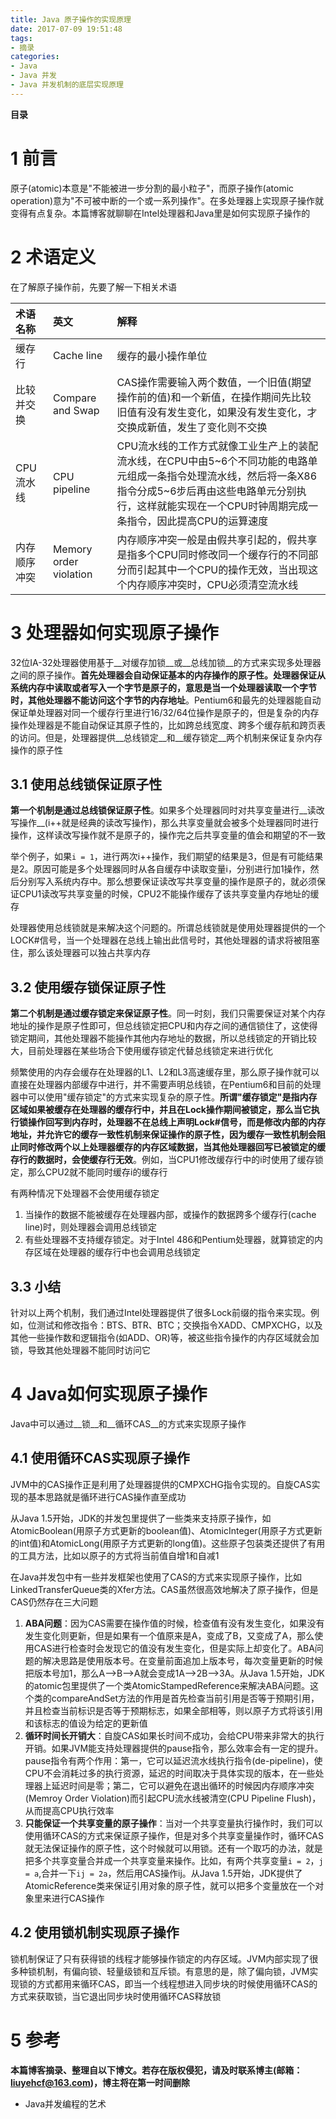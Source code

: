 ```yaml
---
title: Java 原子操作的实现原理
date: 2017-07-09 19:51:48
tags: 
- 摘录
categories: 
- Java
- Java 并发
- Java 并发机制的底层实现原理
---
```


__目录__

<!-- toc -->
<!--more-->

# 1 前言

原子(atomic)本意是"不能被进一步分割的最小粒子"，而原子操作(atomic operation)意为"不可被中断的一个或一系列操作"。在多处理器上实现原子操作就变得有点复杂。本篇博客就聊聊在Intel处理器和Java里是如何实现原子操作的

# 2 术语定义

在了解原子操作前，先要了解一下相关术语

| 术语名称 | 英文 | 解释 |
|:--|:--|:--|
| 缓存行 | Cache line | 缓存的最小操作单位 |
| 比较并交换 | Compare and Swap | CAS操作需要输入两个数值，一个旧值(期望操作前的值)和一个新值，在操作期间先比较旧值有没有发生变化，如果没有发生变化，才交换成新值，发生了变化则不交换 |
| CPU流水线 | CPU pipeline | CPU流水线的工作方式就像工业生产上的装配流水线，在CPU中由5~6个不同功能的电路单元组成一条指令处理流水线，然后将一条X86指令分成5~6步后再由这些电路单元分别执行，这样就能实现在一个CPU时钟周期完成一条指令，因此提高CPU的运算速度 |
| 内存顺序冲突 | Memory order violation | 内存顺序冲突一般是由假共享引起的，假共享是指多个CPU同时修改同一个缓存行的不同部分而引起其中一个CPU的操作无效，当出现这个内存顺序冲突时，CPU必须清空流水线 |

# 3 处理器如何实现原子操作

32位IA-32处理器使用基于__对缓存加锁__或__总线加锁__的方式来实现多处理器之间的原子操作。__首先处理器会自动保证基本的内存操作的原子性。处理器保证从系统内存中读取或者写入一个字节是原子的，意思是当一个处理器读取一个字节时，其他处理器不能访问这个字节的内存地址__。Pentium6和最先的处理器能自动保证单处理器对同一个缓存行里进行16/32/64位操作是原子的，但是复杂的内存操作处理器是不能自动保证其原子性的，比如跨总线宽度、跨多个缓存航和跨页表的访问。但是，处理器提供__总线锁定__和__缓存锁定__两个机制来保证复杂内存操作的原子性

## 3.1 使用总线锁保证原子性

__第一个机制是通过总线锁保证原子性__。如果多个处理器同时对共享变量进行__读改写操作__(i++就是经典的读改写操作)，那么共享变量就会被多个处理器同时进行操作，这样读改写操作就不是原子的，操作完之后共享变量的值会和期望的不一致

举个例子，如果`i = 1`，进行两次i++操作，我们期望的结果是3，但是有可能结果是2。原因可能是多个处理器同时从各自缓存中读取变量i，分别进行加1操作，然后分别写入系统内存中。那么想要保证读改写共享变量的操作是原子的，就必须保证CPU1读改写共享变量的时候，CPU2不能操作缓存了该共享变量内存地址的缓存

处理器使用总线锁就是来解决这个问题的。所谓总线锁就是使用处理器提供的一个LOCK#信号，当一个处理器在总线上输出此信号时，其他处理器的请求将被阻塞住，那么该处理器可以独占共享内存

## 3.2 使用缓存锁保证原子性

__第二个机制是通过缓存锁定来保证原子性__。同一时刻，我们只需要保证对某个内存地址的操作是原子性即可，但总线锁定把CPU和内存之间的通信锁住了，这使得锁定期间，其他处理器不能操作其他内存地址的数据，所以总线锁定的开销比较大，目前处理器在某些场合下使用缓存锁定代替总线锁定来进行优化

频繁使用的内存会缓存在处理器的L1、L2和L3高速缓存里，那么原子操作就可以直接在处理器内部缓存中进行，并不需要声明总线锁，在Pentium6和目前的处理器中可以使用"缓存锁定"的方式来实现复杂的原子性。__所谓"缓存锁定"是指内存区域如果被缓存在处理器的缓存行中，并且在Lock操作期间被锁定，那么当它执行锁操作回写到内存时，处理器不在总线上声明Lock#信号，而是修改内部的内存地址，并允许它的缓存一致性机制来保证操作的原子性，因为缓存一致性机制会阻止同时修改两个以上处理器缓存的内存区域数据，当其他处理器回写已被锁定的缓存行的数据时，会使缓存行无效__。例如，当CPU1修改缓存行中的i时使用了缓存锁定，那么CPU2就不能同时缓存i的缓存行

有两种情况下处理器不会使用缓存锁定

1. 当操作的数据不能被缓存在处理器内部，或操作的数据跨多个缓存行(cache line)时，则处理器会调用总线锁定
1. 有些处理器不支持缓存锁定。对于Intel 486和Pentium处理器，就算锁定的内存区域在处理器的缓存行中也会调用总线锁定

## 3.3 小结

针对以上两个机制，我们通过Intel处理器提供了很多Lock前缀的指令来实现。例如，位测试和修改指令：BTS、BTR、BTC；交换指令XADD、CMPXCHG，以及其他一些操作数和逻辑指令(如ADD、OR)等，被这些指令操作的内存区域就会加锁，导致其他处理器不能同时访问它

# 4 Java如何实现原子操作

Java中可以通过__锁__和__循环CAS__的方式来实现原子操作

## 4.1 使用循环CAS实现原子操作

JVM中的CAS操作正是利用了处理器提供的CMPXCHG指令实现的。自旋CAS实现的基本思路就是循环进行CAS操作直至成功

从Java 1.5开始，JDK的并发包里提供了一些类来支持原子操作，如AtomicBoolean(用原子方式更新的boolean值)、AtomicInteger(用原子方式更新的int值)和AtomicLong(用原子方式更新的long值)。这些原子包装类还提供了有用的工具方法，比如以原子的方式将当前值自增1和自减1

在Java并发包中有一些并发框架也使用了CAS的方式来实现原子操作，比如LinkedTransferQueue类的Xfer方法。CAS虽然很高效地解决了原子操作，但是CAS仍然存在三大问题

1. __ABA问题__：因为CAS需要在操作值的时候，检查值有没有发生变化，如果没有发生变化则更新，但是如果有一个值原来是A，变成了B，又变成了A，那么使用CAS进行检查时会发现它的值没有发生变化，但是实际上却变化了。ABA问题的解决思路是使用版本号。在变量前面追加上版本号，每次变量更新的时候把版本号加1，那么A-->B-->A就会变成1A-->2B-->3A。从Java 1.5开始，JDK的atomic包里提供了一个类AtomicStampedReference来解决ABA问题。这个类的compareAndSet方法的作用是首先检查当前引用是否等于预期引用，并且检查当前标识是否等于预期标志，如果全部相等，则以原子方式将该引用和该标志的值设为给定的更新值
1. __循环时间长开销大__：自旋CAS如果长时间不成功，会给CPU带来非常大的执行开销。如果JVM能支持处理器提供的pause指令，那么效率会有一定的提升。pause指令有两个作用：第一，它可以延迟流水线执行指令(de-pipeline)，使CPU不会消耗过多的执行资源，延迟的时间取决于具体实现的版本，在一些处理器上延迟时间是零；第二，它可以避免在退出循环的时候因内存顺序冲突(Memroy Order Violation)而引起CPU流水线被清空(CPU Pipeline Flush)，从而提高CPU执行效率
1. __只能保证一个共享变量的原子操作__：当对一个共享变量执行操作时，我们可以使用循环CAS的方式来保证原子操作，但是对多个共享变量操作时，循环CAS就无法保证操作的原子性，这个时候就可以用锁。还有一个取巧的办法，就是把多个共享变量合并成一个共享变量来操作。比如，有两个共享变量`i = 2`，`j = a`,合并一下`ij = 2a`，然后用CAS操作ij。从Java 1.5开始，JDK提供了AtomicReference类来保证引用对象的原子性，就可以把多个变量放在一个对象里来进行CAS操作

## 4.2 使用锁机制实现原子操作

锁机制保证了只有获得锁的线程才能够操作锁定的内存区域。JVM内部实现了很多种锁机制，有偏向锁、轻量级锁和互斥锁。有意思的是，除了偏向锁，JVM实现锁的方式都用来循环CAS，即当一个线程想进入同步块的时候使用循环CAS的方式来获取锁，当它退出同步块时使用循环CAS释放锁

# 5 参考

__本篇博客摘录、整理自以下博文。若存在版权侵犯，请及时联系博主(邮箱：liuyehcf@163.com)，博主将在第一时间删除__

* Java并发编程的艺术

 <!--以下这句不加，sequence不能识别，呵呵了-->
```flow
```
